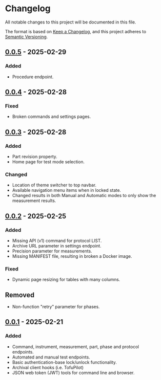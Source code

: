 # Changelog

All notable changes to this project will be documented in this file.

The format is based on [Keep a Changelog](https://keepachangelog.com/en/1.1.0/),
and this project adheres to [Semantic Versioning](https://semver.org/spec/v2.0.0.html).

## [0.0.5] - 2025-02-29

### Added

- Procedure endpoint.

## [0.0.4] - 2025-02-28

### Fixed

- Broken commands and settings pages.

## [0.0.3] - 2025-02-28

### Added

- Part revision property.
- Home page for test mode selection.

### Changed

- Location of theme switcher to top navbar.
- Available navigation menu items when in locked state.
- Changed results in both Manual and Automatic modes to
  only show the measurement results.

## [0.0.2] - 2025-02-25

### Added

- Missing API (v1) command for protocol LIST.
- Archive URL parameter in settings endpoint. 
- Precision parameter for measurements.
- Missing MANIFEST file, resulting in broken a Docker
  image.

### Fixed

- Dynamic page resizing for tables with many columns.

## Removed

- Non-function "retry" parameter for phases.

## [0.0.1] - 2025-02-21

### Added

- Command, instrument, measurement, part, phase and 
  protocol endpoints.
- Automated and manual test endpoints. 
- Basic authentication-base lock/unlock functionality.
- Archival client hooks (i.e. TofuPilot)
- JSON web token (JWT) tools for command line and 
  browser.

[0.0.1]: https://github.com/mcpcpc/uhtf/releases/tag/0.0.1
[0.0.2]: https://github.com/mcpcpc/uhtf/releases/tag/0.0.2
[0.0.3]: https://github.com/mcpcpc/uhtf/releases/tag/0.0.3
[0.0.4]: https://github.com/mcpcpc/uhtf/releases/tag/0.0.4
[0.0.5]: https://github.com/mcpcpc/uhtf/releases/tag/0.0.5

